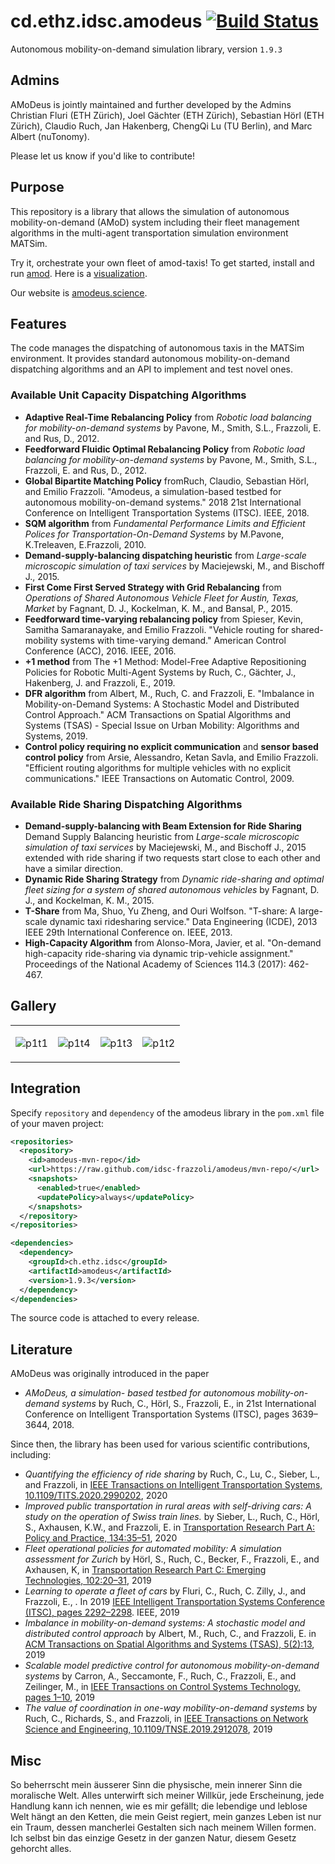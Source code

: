 # cd.ethz.idsc.amodeus <a href="https://travis-ci.org/amodeus-science/amodeus"><img src="https://travis-ci.org/amodeus-science/amodeus.svg?branch=master" alt="Build Status"></a>

Autonomous mobility-on-demand simulation library, version `1.9.3`

## Admins

AMoDeus is jointly maintained and further developed by the Admins Christian Fluri (ETH Zürich), Joel Gächter (ETH Zürich), Sebastian Hörl (ETH  Zürich), Claudio Ruch, Jan Hakenberg, ChengQi Lu (TU Berlin), and Marc Albert (nuTonomy). 

Please let us know if you'd like to contribute!

## Purpose

This repository is a library that allows the simulation of autonomous mobility-on-demand (AMoD) system including their fleet management algorithms in the multi-agent transportation simulation environment MATSim.

Try it, orchestrate your own fleet of amod-taxis!
To get started, install and run [amod](https://github.com/amodeus-science/amod).
Here is a [visualization](https://www.youtube.com/watch?v=QkFtIQQSHto).

Our website is [amodeus.science](https://www.amodeus.science/).

## Features

The code manages the dispatching of autonomous taxis in the MATSim environment.
It provides standard autonomous mobility-on-demand dispatching algorithms and an API to implement and test novel ones.

### Available Unit Capacity Dispatching Algorithms

* **Adaptive Real-Time Rebalancing Policy** from *Robotic load balancing for mobility-on-demand systems* by Pavone, M., Smith, S.L., Frazzoli, E. and Rus, D., 2012.
* **Feedforward Fluidic Optimal Rebalancing Policy** from *Robotic load balancing for mobility-on-demand systems* by Pavone, M., Smith, S.L., Frazzoli, E. and Rus, D., 2012.
* **Global Bipartite Matching Policy** fromRuch, Claudio, Sebastian Hörl, and Emilio Frazzoli. "Amodeus, a simulation-based testbed for autonomous mobility-on-demand systems." 2018 21st International Conference on Intelligent Transportation Systems (ITSC). IEEE, 2018.
* **SQM algorithm** from *Fundamental Performance Limits and Efficient Polices for Transportation-On-Demand Systems* by M.Pavone, K.Treleaven, E.Frazzoli, 2010.
* **Demand-supply-balancing dispatching heuristic** from *Large-scale microscopic simulation of taxi services* by Maciejewski, M., and Bischoff J., 2015.
* **First Come First Served Strategy with Grid Rebalancing** from *Operations of Shared Autonomous Vehicle
Fleet for Austin, Texas, Market* by Fagnant, D. J., Kockelman, K. M., and Bansal, P., 2015.
* **Feedforward time-varying rebalancing policy** from Spieser, Kevin, Samitha Samaranayake, and Emilio Frazzoli. "Vehicle routing for shared-mobility systems with time-varying demand." American Control Conference (ACC), 2016. IEEE, 2016.
* **+1 method** from The +1 Method: Model-Free Adaptive Repositioning Policies for Robotic Multi-Agent Systems by Ruch, C., Gächter, J., Hakenberg, J. and Frazzoli, E., 2019.
* **DFR algorithm** from Albert, M., Ruch, C. and Frazzoli, E. "Imbalance in Mobility-on-Demand Systems: A Stochastic Model and Distributed Control Approach." ACM Transactions on Spatial Algorithms and Systems (TSAS) - Special Issue on Urban Mobility: Algorithms and Systems, 2019.
* **Control policy requiring no explicit communication** and **sensor based control policy** from Arsie, Alessandro, Ketan Savla, and Emilio Frazzoli. "Efficient routing algorithms for multiple vehicles with no explicit communications." IEEE Transactions on Automatic Control, 2009.

### Available Ride Sharing Dispatching Algorithms
* **Demand-supply-balancing with Beam Extension for Ride Sharing** Demand Supply Balancing heuristic from *Large-scale microscopic simulation of taxi services* by Maciejewski, M., and Bischoff J., 2015 extended with ride sharing if two requests start close to each other and have a similar direction.
* **Dynamic Ride Sharing Strategy** from *Dynamic ride-sharing and optimal fleet sizing for a system of shared autonomous vehicles* by Fagnant, D. J., and Kockelman, K. M., 2015.
* **T-Share** from Ma, Shuo, Yu Zheng, and Ouri Wolfson. "T-share: A large-scale dynamic taxi ridesharing service." Data Engineering (ICDE), 2013 IEEE 29th International Conference on. IEEE, 2013.
* **High-Capacity Algorithm** from Alonso-Mora, Javier, et al. "On-demand high-capacity ride-sharing via dynamic trip-vehicle assignment." Proceedings of the National Academy of Sciences 114.3 (2017): 462-467.

## Gallery

<table><tr>
<td>

![p1t1](https://user-images.githubusercontent.com/4012178/38852194-23c0b602-4219-11e8-90af-ce5c589ddf47.png)

<td>

![p1t4](https://user-images.githubusercontent.com/4012178/38852209-30616834-4219-11e8-81db-41fe71f7599e.png)

<td>

![p1t3](https://user-images.githubusercontent.com/4012178/38852252-4f4d178e-4219-11e8-9634-434200922ed0.png)

<td>

![p1t2](https://user-images.githubusercontent.com/4012178/38852212-3200c8d8-4219-11e8-9dad-eb0aa33e1357.png)

</tr></table>

## Integration

Specify `repository` and `dependency` of the amodeus library in the `pom.xml` file of your maven project:
```xml
<repositories>
  <repository>
    <id>amodeus-mvn-repo</id>
    <url>https://raw.github.com/idsc-frazzoli/amodeus/mvn-repo/</url>
    <snapshots>
      <enabled>true</enabled>
      <updatePolicy>always</updatePolicy>
    </snapshots>
  </repository>
</repositories>

<dependencies>
  <dependency>
    <groupId>ch.ethz.idsc</groupId>
    <artifactId>amodeus</artifactId>
    <version>1.9.3</version>
  </dependency>
</dependencies>
```
The source code is attached to every release.

## Literature

AMoDeus was originally introduced in the paper 
* *AMoDeus, a simulation- based testbed for autonomous mobility-on-demand systems* by Ruch, C., Hörl, S., Frazzoli, E., in 21st International Conference on Intelligent Transportation Systems (ITSC), pages 3639–3644, 2018.

Since then, the library has been used for various scientific contributions, including:

* *Quantifying the efficiency of ride sharing* by Ruch, C., Lu, C., Sieber, L., and Frazzoli, in [IEEE Transactions on Intelligent Transportation Systems, 10.1109/TITS.2020.2990202](https://ieeexplore.ieee.org/document/9089254), 2020
* *Improved public transportation in rural areas with self-driving cars: A study on the operation of Swiss train lines.* by Sieber, L., Ruch, C., Hörl, S., Axhausen, K.W., and Frazzoli, E. in [Transportation Research Part A: Policy and Practice, 134:35–51](https://www.sciencedirect.com/science/article/pii/S0965856418314083?casa_token=t8VPYKrq63kAAAAA:qlSeaPRjqTslxzIq5NrcoyaaRqVU-MhVfezCzT--uCTqlvmgIw-gIoKXf4Rdg2CPDnnsYhHToYY), 2020
* *Fleet operational policies for automated mobility: A simulation assessment for Zurich* by Hörl, S., Ruch, C., Becker, F., Frazzoli, E., and Axhausen, K, in [Transportation Research Part C: Emerging Technologies, 102:20–31](https://www.sciencedirect.com/science/article/pii/S0968090X18304248?casa_token=v5pFVnpPITMAAAAA:3n0s9nLm7bcDJ0C9SUBmkaYU_NBV-upA9JG5OEM9w7VdstUy3jk8Jy-pNI_jm7XNLcm5b0oZCB4), 2019
* *Learning to operate a fleet of cars* by Fluri, C., Ruch, C. Zilly, J., and Frazzoli, E., . In 2019 [IEEE Intelligent Transportation Systems Conference (ITSC), pages 2292–2298](https://ieeexplore.ieee.org/abstract/document/8917533). IEEE, 2019
* *Imbalance in mobility-on-demand systems: A stochastic model and distributed control approach* by Albert, M., Ruch, C., and Frazzoli, E. in [ACM Transactions on Spatial Algorithms and Systems (TSAS), 5(2):13](https://dl.acm.org/doi/abs/10.1145/3325914), 2019
* *Scalable model predictive control for autonomous mobility-on-demand systems* by Carron, A., Seccamonte, F., Ruch, C., Frazzoli, E., and Zeilinger, M., in [IEEE Transactions on Control Systems Technology, pages 1–10](https://ieeexplore.ieee.org/abstract/document/8938759?casa_token=pfqOPex6QpsAAAAA:fb1xdb2Ja-X-dbVuOo0RzqRrXvBOJHZHNnCSMvkQuZWFwPkV1YNMdXRsmJMxiCoo9FnhfBl4sfk), 2019
* *The value of coordination in one-way mobility-on-demand systems* by Ruch, C., Richards, S., and Frazzoli, in [IEEE Transactions on Network Science and Engineering, 10.1109/TNSE.2019.2912078](https://ieeexplore.ieee.org/abstract/document/8693730/?casa_token=sB_IE9o55oUAAAAA:7kUrH-5WCgoWSBcub5D3J1KjjDLuBMOZEIc9tHUvnA-Z5jWKg7ih_USMSOZXRa5I1hATHXDejQs), 2019


## Misc

So beherrscht mein äusserer Sinn die physische, mein innerer Sinn die moralische Welt. Alles unterwirft sich meiner Willkür, jede Erscheinung, jede Handlung kann ich nennen, wie es mir gefällt; die lebendige und leblose Welt hängt an den Ketten, die mein Geist regiert, mein ganzes Leben ist nur ein Traum, dessen mancherlei Gestalten sich nach meinem Willen formen. Ich selbst bin das einzige Gesetz in der ganzen Natur, diesem Gesetz gehorcht alles.
